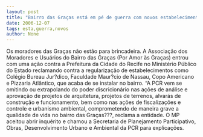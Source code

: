 ```yaml
---
layout: post
title: "Bairro das Graças está em pé de guerra com novos estabelecimentos comerciais"
date: 2006-12-07
tags: esta,guerra,novos
author: None
---
```

Os moradores das Graças não estão para brincadeira.
A Associação dos Moradores e Usuários do Bairro das Graças (Por Amor às Graças) entrou com uma ação contra a Prefeitura da Cidade do Recife no Ministério Público do Estado reclamando contra a regularização de estabelecimentos como Colégio Bureau Jur?dico, Faculdade Maur?cio de Nassau, Copo Americano e Pizzaria Atlântico, que acaba de se instalar no bairro.
“A PCR vem se omitindo ou extrapolando do poder discricionário nas ações de análise e aprovação de projetos de arquitetura, projetos de terrenos, alvarás de construção e funcionamento, bem como nas ações de fiscalizações e controle e urbanismo ambiental, comprometendo de maneira grave a qualidade de vida no bairro das Graças???, reclama a entidade.
O MP aceitou abrir inquérito e chamou a Secretaria de Planejamento Participativo, Obras, Desenvolvimento Urbano e Ambiental da PCR para explicações. 